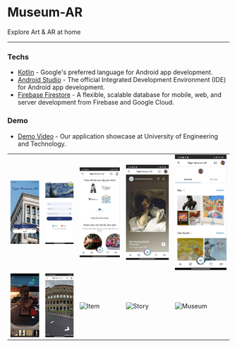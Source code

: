 # Museum-AR
Explore Art & AR at home

---

### Techs

- [Kotlin](https://kotlinlang.org/) - Google's preferred language for Android app development.
- [Android Studio](https://developer.android.com/studio) - The official Integrated Development Environment (IDE) for Android app development.
- [Firebase Firestore](https://firebase.google.com/docs/firestore) - A flexible, scalable database for mobile, web, and server development from Firebase and Google Cloud.

### Demo
- [Demo Video](https://1drv.ms/v/s!Au2sF_i0UtKPgfsQLuY9F-C1w7ynnw?e=KRjpz9) - Our application showcase at University of Engineering and Technology.

<table>
  <tr>
    <td><img src="demo/demo_1.jpg" alt="Introduction" width="800" height="auto"></td>
    <td><img src="demo/demo_2.jpg" alt="Sign up" width="800" height="auto"></td>
    <td><img src="demo/demo_3.jpg" alt="Home" width="800" height="auto"></td>
    <td><img src="demo/demo_4.jpg" alt="Explore" width="800" height="auto"></td>
    <td><img src="demo/demo_5.jpg" alt="Favorite" width="800" height="auto"></td>
  </tr>
  <tr>
    <td><img src="demo/demo_6.jpg" alt="AR" width="800" height="auto"></td>
    <td><img src="demo/demo_7.jpg" alt="Street View" width="800" height="auto"></td>
    <td><img src="demo/demo_8.jpg" alt="Item" width="800" height="auto"></td>
    <td><img src="demo/demo_9.jpg" alt="Story" width="800" height="auto"></td>
    <td><img src="demo/demo_10.jpg" alt="Museum" width="800" height="auto"></td>
  </tr>
</table>

